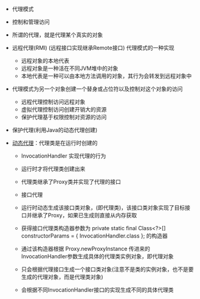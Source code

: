 - 代理模式

- 控制和管理访问

- 所谓的代理，就是代理某个真实的对象

- 远程代理(RMI) (远程接口实现继承Remote接口) 代理模式的一种实现
    - 远程对象的本地代表
    - 远程对象是一种活在不同JVM堆中的对象
    - 本地代表是一种可以由本地方法调用的对象，其行为会转发到远程对象中
    
    
- 代理模式为另一个对象创建一个替身或占位符以及控制对这个对象的访问
    - 远程代理控制访问远程对象
    - 虚拟代理控制访问创建开销大的资源
    - 保护代理基于权限控制对资源的访问
    
- 保护代理(利用Java的动态代理创建)

- [动态代理](./javaproxy)：代理类是在运行时创建的 
    - InvocationHandler 实现代理的行为
    - 运行时才将代理类创建出来
    - 代理类继承了Proxy类并实现了代理的接口
    
    - 接口代理
    - 运行时动态生成该接口类对象，(即代理类)，该接口类对象实现了目标接口并继承了Proxy，如果已生成则直接从内存获取
    - 获得接口代理类构造器参数为 private static final Class<?>[] constructorParams = { InvocationHandler.class }; 的构造器
    - 通过该构造器根据 Proxy.newProxyInstance 传进来的InvocationHandler参数生成具体的代理类实例对象，即代理对象
    - 只会根据代理接口生成一个接口类对象(注意不是类的实例对象，也不是要生成的代理对象，而是代理类对象)
    - 会根据不同InvocationHandler接口的实现生成不同的具体代理类
